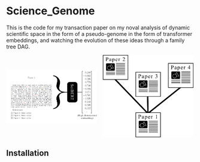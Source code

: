 # Science_Genome
This is the code for my transaction paper on my noval analysis of dynamic scientific space in the form of a pseudo-genome in the form of transformer embeddings, and watching the evolution of these ideas through a family tree DAG.

<div style="display: flex; gap: 1rem; align-items: center;">
  <img src="assets/embedding.png" alt="Embedding diagram" style="width: 48%;" />
  <img src="assets/basic_tree.png" alt="Tree diagram" style="width: 48%;" />
</div>


## Installation 














